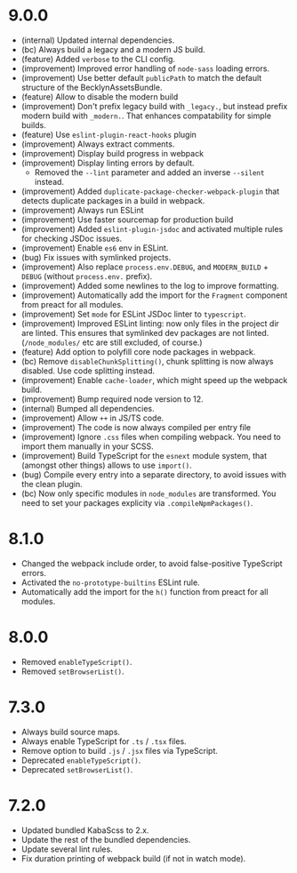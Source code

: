 9.0.0
=====

*   (internal) Updated internal dependencies.
*   (bc) Always build a legacy and a modern JS build.
*   (feature) Added `verbose` to the CLI config.
*   (improvement) Improved error handling of `node-sass` loading errors.
*   (improvement) Use better default `publicPath` to match the default structure of the BecklynAssetsBundle.
*   (feature) Allow to disable the modern build
*   (improvement) Don't prefix legacy build with `_legacy.`, but instead prefix modern build with `_modern.`. That enhances 
    compatability for simple builds.
*   (feature) Use `eslint-plugin-react-hooks` plugin
*   (improvement) Always extract comments.
*   (improvement) Display build progress in webpack
*   (improvement) Display linting errors by default.
    *   Removed the `--lint` parameter and added an inverse `--silent` instead.
*   (improvement) Added `duplicate-package-checker-webpack-plugin` that detects duplicate packages in a build in webpack.
*   (improvement) Always run ESLint
*   (improvement) Use faster sourcemap for production build
*   (improvement) Added `eslint-plugin-jsdoc` and activated multiple rules for checking JSDoc issues.
*   (improvement) Enable `es6` env in ESLint.
*   (bug) Fix issues with symlinked projects.
*   (improvement) Also replace `process.env.DEBUG`, and `MODERN_BUILD` + `DEBUG` (without `process.env.` prefix).
*   (improvement) Added some newlines to the log to improve formatting.
*   (improvement) Automatically add the import for the `Fragment` component from preact for all modules.
*   (improvement) Set `mode` for ESLint JSDoc linter to `typescript`.
*   (improvement) Improved ESLint linting: now only files in the project dir are linted. This ensures that symlinked dev packages are
    not linted. (`/node_modules/` etc are still excluded, of course.)
*   (feature) Add option to polyfill core node packages in webpack.
*   (bc) Remove `disableChunkSplitting()`, chunk splitting is now always disabled. Use code splitting instead.
*   (improvement) Enable `cache-loader`, which might speed up the webpack build.
*   (improvement) Bump required node version to 12.
*   (internal) Bumped all dependencies.
*   (improvement) Allow `++` in JS/TS code.
*   (improvement) The code is now always compiled per entry file
*   (improvement) Ignore `.css` files when compiling webpack. You need to import them manually in your SCSS.
*   (improvement) Build TypeScript for the `esnext` module system, that (amongst other things) allows to use `import()`.
*   (bug) Compile every entry into a separate directory, to avoid issues with the clean plugin.
*   (bc) Now only specific modules in `node_modules` are transformed. You need to set your packages explicity via `.compileNpmPackages()`.


8.1.0
=====

*   Changed the webpack include order, to avoid false-positive TypeScript errors.
*   Activated the `no-prototype-builtins` ESLint rule.
*   Automatically add the import for the `h()` function from preact for all modules.


8.0.0
=====

*   Removed `enableTypeScript()`.
*   Removed `setBrowserList()`.


7.3.0
=====

*   Always build source maps.
*   Always enable TypeScript for `.ts` / `.tsx` files.
*   Remove option to build `.js` / `.jsx` files via TypeScript.
*   Deprecated `enableTypeScript()`.
*   Deprecated `setBrowserList()`.


7.2.0
=====

*   Updated bundled KabaScss to 2.x.
*   Update the rest of the bundled dependencies.
*   Update several lint rules.
*   Fix duration printing of webpack build (if not in watch mode).
